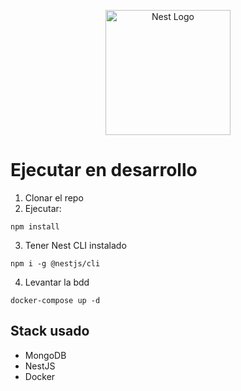 <p align="center">
  <a href="http://nestjs.com/" target="blank"><img src="https://nestjs.com/img/logo-small.svg" width="200" alt="Nest Logo" /></a>
</p>

# Ejecutar en desarrollo

1. Clonar el repo
2. Ejecutar:

```
npm install
```

3. Tener Nest CLI instalado

```
npm i -g @nestjs/cli
```

4. Levantar la bdd

```
docker-compose up -d
```

## Stack usado

- MongoDB
- NestJS
- Docker
